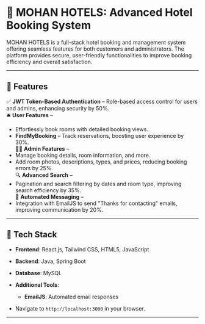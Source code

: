 # 🏨 **MOHAN HOTELS: Advanced Hotel Booking System**

MOHAN HOTELS is a full-stack hotel booking and management system offering seamless features for both customers and administrators. The platform provides secure, user-friendly functionalities to improve booking efficiency and overall satisfaction.

---

## 🚀 **Features**

✅ **JWT Token-Based Authentication** – Role-based access control for users and admins, enhancing security by 50%.  
🛎️ **User Features** –  
  - Effortlessly book rooms with detailed booking views.  
  - **FindMyBooking** – Track reservations, boosting user experience by 30%.  
👨‍💻 **Admin Features** –  
  - Manage booking details, room information, and more.  
  - Add room photos, descriptions, types, and prices, reducing booking errors by 25%.  
🔍 **Advanced Search** –  
  - Pagination and search filtering by dates and room type, improving search efficiency by 35%.  
📧 **Automated Messaging** –  
  - Integration with EmailJS to send "Thanks for contacting" emails, improving communication by 20%.  

---

## 🔧 **Tech Stack**

- **Frontend**: React.js, Tailwind CSS, HTML5, JavaScript  
- **Backend**: Java, Spring Boot  
- **Database**: MySQL  
- **Additional Tools**:  
  - **EmailJS**: Automated email responses  


- Navigate to `http://localhost:3000` in your browser.

---
